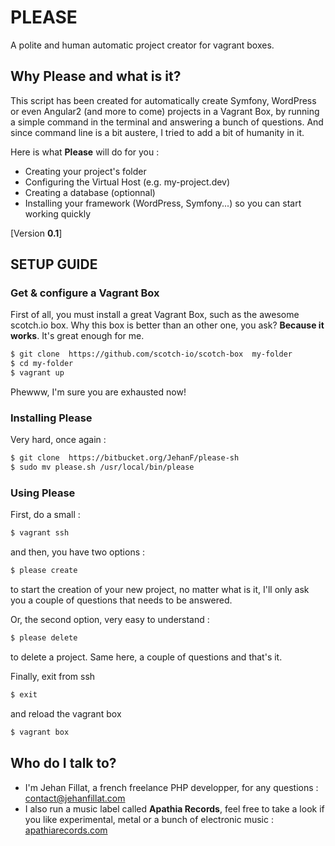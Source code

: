 # PLEASE #
A polite and human automatic project creator for vagrant boxes.

### ###

## Why **Please** and what is it? ##

This script has been created for automatically create Symfony, WordPress or even Angular2 (and more to come) projects in a Vagrant Box, by running a simple command in the terminal and answering a bunch of questions.
And since command line is a bit austere, I tried to add a bit of humanity in it.

Here is what **Please** will do for you :
* Creating your project's folder
* Configuring the Virtual Host (e.g. my-project.dev)
* Creating a database (optionnal)
* Installing your framework (WordPress, Symfony...) so you can start working quickly

[Version **0.1**]

## SETUP GUIDE ##

### Get & configure a Vagrant Box ###

First of all, you must install a great Vagrant Box, such as the awesome scotch.io box.
Why this box is better than an other one, you ask? **Because it works**. It's great enough for me.  

```bash
$ git clone  https://github.com/scotch-io/scotch-box  my-folder
$ cd my-folder
$ vagrant up
```

Phewww, I'm sure you are exhausted now!

### Installing **Please** ###

Very hard, once again :

```bash
$ git clone  https://bitbucket.org/JehanF/please-sh
$ sudo mv please.sh /usr/local/bin/please
```

### Using **Please** ###

First, do a small :
```bash
$ vagrant ssh
```

and then, you have two options : 

```bash
$ please create
```
to start the creation of your new project, no matter what is it, I'll only ask you a couple of questions that needs to be answered.

Or, the second option, very easy to understand : 

```bash
$ please delete
```
to delete a project. Same here, a couple of questions and that's it.

Finally, exit from ssh
```bash
$ exit
```

and reload the vagrant box
```bash
$ vagrant box
```

## Who do I talk to? ##

* I'm Jehan Fillat, a french freelance PHP developper, for any questions : [contact@jehanfillat.com](mailto:contact@jehanfillat.com)
* I also run a music label called **Apathia Records**, feel free to take a look if you like experimental, metal or a bunch of electronic music : [apathiarecords.com](http://www.apathiarecords.com)